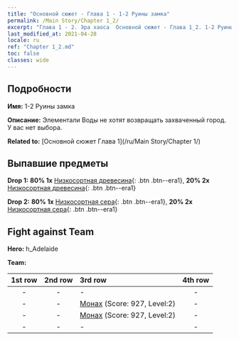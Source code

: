```yaml
---
title: "Основной сюжет - Глава 1 - 1-2 Руины замка"
permalink: /Main Story/Chapter 1_2/
excerpt: "Глава 1 - 2. Эра хаоса  Основной сюжет - Глава 1_2. 1-2 Руины замка"
last_modified_at: 2021-04-28
locale: ru
ref: "Chapter 1_2.md"
toc: false
classes: wide
---
```


## Подробности

 **Имя:** 1-2 Руины замка

 **Описание:** Элементали Воды не хотят возвращать захваченный город. У вас нет выбора.

 **Related to:** [Основной сюжет Глава 1](/ru/Main Story/Chapter 1/)

## Выпавшие предметы

 **Drop 1:** **80% 1x** [Низкосортная древесина](/ItemsRU/mat_1/){: .btn .btn--era1}, **20% 2x** [Низкосортная древесина](/ItemsRU/mat_1/){: .btn .btn--era1}

 **Drop 2:** **80% 1x** [Низкосортная сера](/ItemsRU/mat_3/){: .btn .btn--era1}, **20% 2x** [Низкосортная сера](/ItemsRU/mat_3/){: .btn .btn--era1}


## Fight against Team
 **Hero:** h_Adelaide

 **Team:**


  | 1st row | 2nd row | 3rd row | 4th row |
  |:----:|:----:|:----|:----:|
  | - | - | - | - |
  | - | - | [Монах](/ru/units/Monk/) (Score: 927, Level:2)  | - |
  | - | - | [Монах](/ru/units/Monk/) (Score: 927, Level:2)  | - |
  | - | - | - | - |


